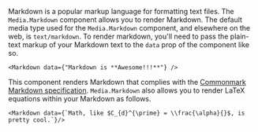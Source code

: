 Markdown is a popular markup language for formatting text files. The `Media.Markdown` component allows you to render Markdown. The default media type used for the `Media.Markdown` component, and elsewhere on the web, is `text/markdown`. To render markdown, you'll need to pass the plain-text markup of your Markdown text to the `data` prop of the component like so.

```
<Markdown data={"Markdown is **Awesome!!!**"} />
```

This component renders Markdown that complies with the [Commonmark Markdown specification](https://commonmark.org/). `Media.Markdown` also allows you to render LaTeX equations within your Markdown as follows.

```
<Markdown data={`Math, like $C_{d}^{\prime} = \\frac{\alpha}{}$, is pretty cool.`}/>
```